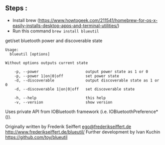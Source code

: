 ## Steps :
- Install brew (https://www.howtogeek.com/211541/homebrew-for-os-x-easily-installs-desktop-apps-and-terminal-utilities/)
- Run this command ```brew install blueutil```

get/set bluetooth power and discoverable state

```
Usage:
  blueutil [options]

Without options outputs current state

    -p, --power                     output power state as 1 or 0
    -p, --power 1|on|0|off          set power state
    -d, --discoverable              output discoverable state as 1 or 0
    -d, --discoverable 1|on|0|off   set discoverable state

    -h, --help                      this help
    -v, --version                   show version
```

Uses private API from IOBluetooth framework (i.e. IOBluetoothPreference*()).

Originally written by Frederik Seiffert ego@frederikseiffert.de http://www.frederikseiffert.de/blueutil/
Further development by Ivan Kuchin https://github.com/toy/blueutil
